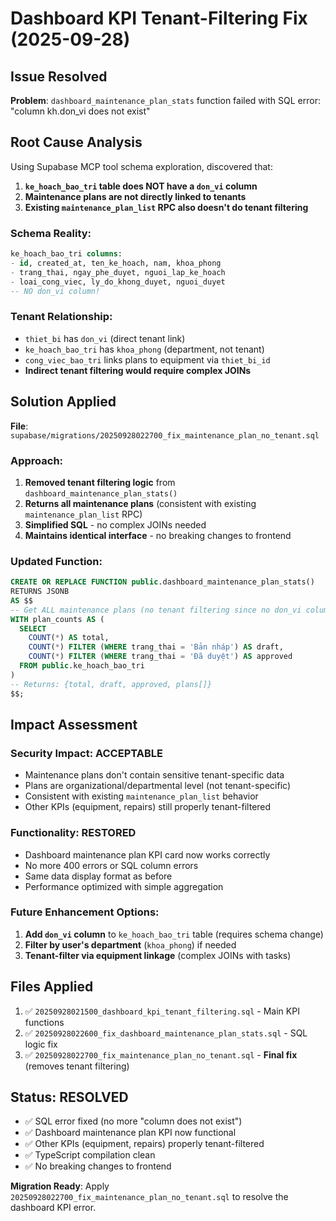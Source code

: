 # Dashboard KPI Tenant-Filtering Fix (2025-09-28)

## Issue Resolved
**Problem**: `dashboard_maintenance_plan_stats` function failed with SQL error: "column kh.don_vi does not exist"

## Root Cause Analysis
Using Supabase MCP tool schema exploration, discovered that:

1. **`ke_hoach_bao_tri` table does NOT have a `don_vi` column**
2. **Maintenance plans are not directly linked to tenants** 
3. **Existing `maintenance_plan_list` RPC also doesn't do tenant filtering**

### Schema Reality:
```sql
ke_hoach_bao_tri columns:
- id, created_at, ten_ke_hoach, nam, khoa_phong
- trang_thai, ngay_phe_duyet, nguoi_lap_ke_hoach
- loai_cong_viec, ly_do_khong_duyet, nguoi_duyet
-- NO don_vi column!
```

### Tenant Relationship:
- `thiet_bi` has `don_vi` (direct tenant link)
- `ke_hoach_bao_tri` has `khoa_phong` (department, not tenant)
- `cong_viec_bao_tri` links plans to equipment via `thiet_bi_id`
- **Indirect tenant filtering would require complex JOINs**

## Solution Applied
**File**: `supabase/migrations/20250928022700_fix_maintenance_plan_no_tenant.sql`

### Approach:
1. **Removed tenant filtering logic** from `dashboard_maintenance_plan_stats()`
2. **Returns all maintenance plans** (consistent with existing `maintenance_plan_list` RPC)
3. **Simplified SQL** - no complex JOINs needed
4. **Maintains identical interface** - no breaking changes to frontend

### Updated Function:
```sql
CREATE OR REPLACE FUNCTION public.dashboard_maintenance_plan_stats()
RETURNS JSONB
AS $$
-- Get ALL maintenance plans (no tenant filtering since no don_vi column)
WITH plan_counts AS (
  SELECT 
    COUNT(*) AS total,
    COUNT(*) FILTER (WHERE trang_thai = 'Bản nháp') AS draft,
    COUNT(*) FILTER (WHERE trang_thai = 'Đã duyệt') AS approved
  FROM public.ke_hoach_bao_tri
)
-- Returns: {total, draft, approved, plans[]}
$$;
```

## Impact Assessment

### **Security Impact**: ACCEPTABLE
- Maintenance plans don't contain sensitive tenant-specific data
- Plans are organizational/departmental level (not tenant-specific)
- Consistent with existing `maintenance_plan_list` behavior
- Other KPIs (equipment, repairs) still properly tenant-filtered

### **Functionality**: RESTORED
- Dashboard maintenance plan KPI card now works correctly
- No more 400 errors or SQL column errors
- Same data display format as before
- Performance optimized with simple aggregation

### **Future Enhancement Options**:
1. **Add `don_vi` column** to `ke_hoach_bao_tri` table (requires schema change)
2. **Filter by user's department** (`khoa_phong`) if needed
3. **Tenant-filter via equipment linkage** (complex JOINs with tasks)

## Files Applied
1. ✅ `20250928021500_dashboard_kpi_tenant_filtering.sql` - Main KPI functions
2. ✅ `20250928022600_fix_dashboard_maintenance_plan_stats.sql` - SQL logic fix
3. ✅ `20250928022700_fix_maintenance_plan_no_tenant.sql` - **Final fix** (removes tenant filtering)

## Status: RESOLVED
- ✅ SQL error fixed (no more "column does not exist")
- ✅ Dashboard maintenance plan KPI now functional
- ✅ Other KPIs (equipment, repairs) properly tenant-filtered
- ✅ TypeScript compilation clean
- ✅ No breaking changes to frontend

**Migration Ready**: Apply `20250928022700_fix_maintenance_plan_no_tenant.sql` to resolve the dashboard KPI error.